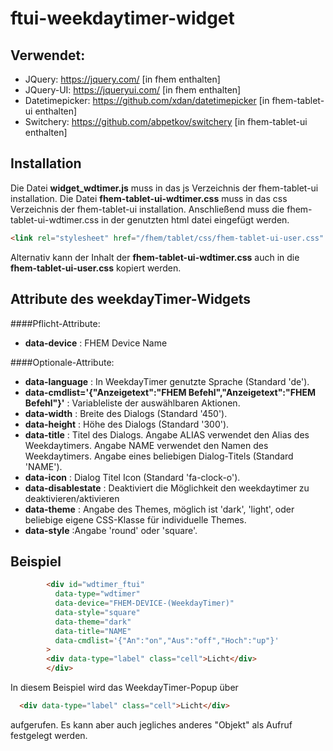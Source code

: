 # ftui-weekdaytimer-widget

Verwendet:
-----------
* JQuery: https://jquery.com/  [in fhem enthalten]
* JQuery-UI: https://jqueryui.com/  [in fhem enthalten]
* Datetimepicker:  https://github.com/xdan/datetimepicker   [in fhem-tablet-ui enthalten]
* Switchery: https://github.com/abpetkov/switchery   [in fhem-tablet-ui enthalten]

Installation
-------------
Die Datei **widget_wdtimer.js** muss in das js Verzeichnis der fhem-tablet-ui installation.
Die Datei **fhem-tablet-ui-wdtimer.css** muss in das css Verzeichnis der fhem-tablet-ui installation.
Anschließend muss die fhem-tablet-ui-wdtimer.css in der genutzten html datei eingefügt werden.
```html
<link rel="stylesheet" href="/fhem/tablet/css/fhem-tablet-ui-user.css" />
```
Alternativ kann der Inhalt der **fhem-tablet-ui-wdtimer.css** auch in die **fhem-tablet-ui-user.css** kopiert werden.
 
Attribute des weekdayTimer-Widgets
-----------
####Pflicht-Attribute:
- **data-device** : FHEM Device Name

####Optionale-Attribute:
- **data-language** : In WeekdayTimer genutzte Sprache (Standard 'de').
- **data-cmdlist='{"Anzeigetext":"FHEM Befehl","Anzeigetext":"FHEM Befehl"}'** : Variableliste der auswählbaren Aktionen.
- **data-width** : Breite des Dialogs (Standard '450').
- **data-height** : Höhe des Dialogs (Standard '300').
- **data-title** : Titel des Dialogs. Angabe ALIAS verwendet den Alias des Weekdaytimers.
                                               Angabe NAME verwendet den Namen des Weekdaytimers.
                                               Angabe eines beliebigen Dialog-Titels (Standard 'NAME').
- **data-icon** : Dialog Titel Icon (Standard 'fa-clock-o').
- **data-disablestate** : Deaktiviert die Möglichkeit den weekdaytimer zu deaktivieren/aktivieren
- **data-theme** : Angabe des Themes, möglich ist 'dark', 'light', oder beliebige eigene CSS-Klasse für individuelle Themes.
- **data-style** :Angabe 'round' oder 'square'.


Beispiel
-----------
```html
        <div id="wdtimer_ftui"
          data-type="wdtimer" 
          data-device="FHEM-DEVICE-(WeekdayTimer)"    
          data-style="square" 
          data-theme="dark" 
          data-title="NAME"  
          data-cmdlist='{"An":"on","Aus":"off","Hoch":"up"}' 
        >
        <div data-type="label" class="cell">Licht</div>
        </div> 
```        

In diesem Beispiel wird das WeekdayTimer-Popup über 
```html
  <div data-type="label" class="cell">Licht</div>
```
aufgerufen. Es kann aber auch jegliches anderes "Objekt" als Aufruf festgelegt werden.


